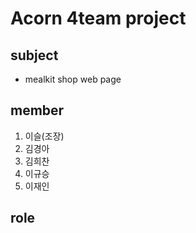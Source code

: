 # Acorn 4team project

## subject
- mealkit shop web page

## member
1. 이슬(조장)
2. 김경아
3. 김희찬
4. 이규승
5. 이재인

## role

## 

